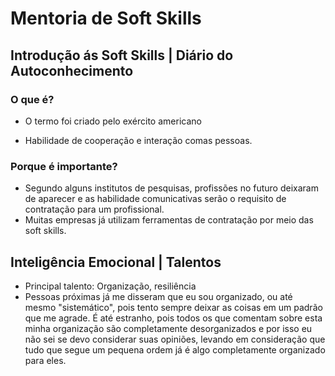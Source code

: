 # Mentoria de Soft Skills

## Introdução ás Soft Skills | Diário do Autoconhecimento

### O que é?

- O termo foi criado pelo exército americano

- Habilidade de cooperação e interação comas pessoas.

### Porque é importante?

- Segundo alguns institutos de pesquisas, profissões no futuro deixaram de aparecer e as habilidade comunicativas serão o requisito de contratação para um profissional.
- Muitas empresas já utilizam ferramentas de contratação por meio das soft skills.

## Inteligência Emocional | Talentos

- Principal talento: Organização, resiliência
- Pessoas próximas já me disseram que eu sou organizado, ou até mesmo "sistemático", pois tento sempre deixar as coisas em um padrão que me agrade. É até estranho, pois todos os que comentam sobre esta minha organização são completamente desorganizados e por isso eu não sei se devo considerar suas opiniões, levando em consideração que tudo que segue um pequena ordem já é algo completamente organizado para eles.